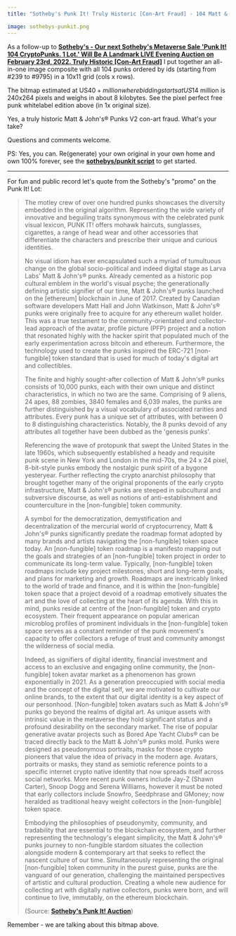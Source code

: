 ```yaml
---
title: "Sotheby's Punk It! Truly Historic [Con-Art Fraud] - 104 Matt & John's® Punks V2. 1 Lot. Bid Starting @ US$14 Million - New! All-In-One Right-Click & Save Bitmap - sothebys-punkit.png (~8k) Free Download"

image: sothebys-punkit.png
---
```


As a follow-up to [**Sotheby's - Our next Sotheby's Metaverse Sale 'Punk It! 104 CryptoPunks. 1 Lot.' Will Be A Landmark LIVE Evening Auction on February 23rd, 2022. Truly Historic [Con-Art Fraud]**](2022-02-08-sothebys-punk-it-historic-conart-fraud.md)
I put together an all-in-one image composite with all 104 punks ordered by ids (starting from #239 to #9795) in a 10x11 grid (cols x rows).

   The bitmap estimated at US$40+ million where bidding starts at US$14 million is 240x264 pixels and weighs in about 8 kilobytes.
See the pixel perfect free punk whitelabel edition above (in 1x original size).

<!-- more -->

  Yes, a truly historic Matt & John's® Punks V2 con-art fraud.  What's your take?

Questions and comments welcome.

PS: Yes, you can.   Re(generate) your own original in your own home and own 100% forever, see the [**sothebys/punkit script**](https://github.com/cryptopunksnotdead/cryptopunks/blob/master/sothebys/punkit.rb) to get started.

---

For fun and public record let's quote from the Sotheby's "promo" on the Punk It! Lot:

> The motley crew of over one hundred punks showcases the diversity embedded in the original algorithm. Representing the wide variety of innovative and beguiling traits synonymous with the celebrated punk visual lexicon, PUNK IT! offers mohawk haircuts, sunglasses, cigarettes, a range of head wear and other accessories that differentiate the characters and prescribe their unique and curious identities.
>
> No visual idiom has ever encapsulated such a myriad of tumultuous change on the global socio-political and indeed digital stage as Larva Labs' Matt & John's® punks. Already cemented as a historic pop cultural emblem in the world's visual psyche; the generationally defining artistic signifier of our time, Matt & John's® punks launched on the [ethereum] blockchain in June of 2017.
> Created by Canadian software developers Matt Hall and John Watkinson, Matt & John's® punks were originally free to acquire for any ethereum wallet holder. This was a true testament to the community-orientated and collector-lead approach of the avatar,  profile picture (PFP) project and a notion that resonated highly with the hacker spirit that populated much of the early experimentation across bitcoin and ethereum. Furthermore, the technology used to create the punks inspired the ERC-721 [non-fungible] token standard that is used for much of today's digital art and collectibles.
>
> The finite and highly sought-after collection of Matt & John's® punks consists of 10,000 punks, each with their own unique and distinct characteristics, in which no two are the same. Comprising of 9 aliens, 24 apes, 88 zombies, 3840 females and 6,039 males, the punks are further distinguished by a visual vocabulary of associated rarities and attributes. Every punk has a unique set of attributes, with between 0 to 8 distinguishing characteristics. Notably, the 8 punks devoid of any attributes all together have been dubbed as the 'genesis punks'.
>
> Referencing the wave of protopunk that swept the United States in the late 1960s, which subsequently established a heady and requisite punk scene in New York and London in the mid-70s, the 24 x 24 pixel, 8-bit-style punks embody the nostalgic punk spirit of a bygone yesteryear. Further reflecting the crypto anarchist philosophy that brought together many of the original proponents of the early crypto infrastructure, Matt & John's® punks  are steeped in subcultural
> and subversive discourse, as well as notions of anti-establishment and counterculture in the [non-fungible] token community.
>
> A symbol for the democratization, demystification and decentralization of the mercurial world of cryptocurrency, Matt & John's® punks significantly predate the roadmap format adopted by many brands and artists navigating the [non-fungible] token space today. An [non-fungible] token roadmap is a manifesto mapping out the goals and strategies of an [non-fungible] token project in order to communicate its long-term value. Typically, [non-fungible] token roadmaps include key project milestones, short and long-term goals, and plans for marketing and growth. Roadmaps are inextricably linked to the world of trade and finance, and it is within the [non-fungible] token space that a project devoid of a roadmap emotively situates the art and the love of collecting at the heart of its agenda. With this in mind, punks reside at centre of the [non-fungible] token and crypto ecosystem. Their frequent appearance on popular american microblog profiles of prominent individuals in the [non-fungible] token space serves as a constant reminder of the punk movement's capacity to offer collectors a refuge of trust and community amongst the wilderness of social media.
>
> Indeed, as signifiers of digital identity, financial investment and access to an exclusive and engaging online community, the [non-fungible] token avatar market as a phenomenon has grown exponentially in 2021. As a generation preoccupied with social media and the concept of the digital self, we are motivated to cultivate our online brands, to the extent that our digital identity is a key aspect of our personhood. [Non-fungible] token avatars such as Matt & John's® punks  go beyond the realms of digital art. As unique assets with intrinsic value in the metaverse they hold significant status and a profound desirability on the secondary market. The rise of popular generative avatar projects such as Bored Ape Yacht Clubs® can be traced directly back to the Matt & John's® punks mold. Punks were designed as pseudonymous portraits, masks for those crypto pioneers that value the idea of privacy in the modern age. Avatars, portraits or masks, they stand as semiotic reference points to a specific internet crypto native identity that now spreads itself across social networks. More recent punk owners include Jay-Z (Shawn Carter), Snoop Dogg and Serena Williams, however it must be noted that early collectors include Snowfro, Seedphrase and GMoney; now heralded as traditional heavy weight collectors in the [non-fungible] token space.
>
> Embodying the philosophies of pseudonymity, community, and tradability that are essential to the blockchain ecosystem, and further representing the technology's elegant simplicity, the Matt & John's® punks journey to non-fungible stardom situates the collection alongside modern & contemporary art that seeks to reflect the nascent culture of our time. Simultaneously representing the original [non-fungible] token community in the purest guise, punks are the vanguard of our generation, challenging the maintained perspectives of artistic and cultural production. Creating a whole new audience for collecting art with digitally native collectors, punks were born, and will continue to live, immutably, on the ethereum blockchain.
>
> (Source: [**Sotheby's Punk It! Auction**](https://www.sothebys.com/en/digital-catalogues/punk-it))

Remember - we are talking about this bitmap above.

